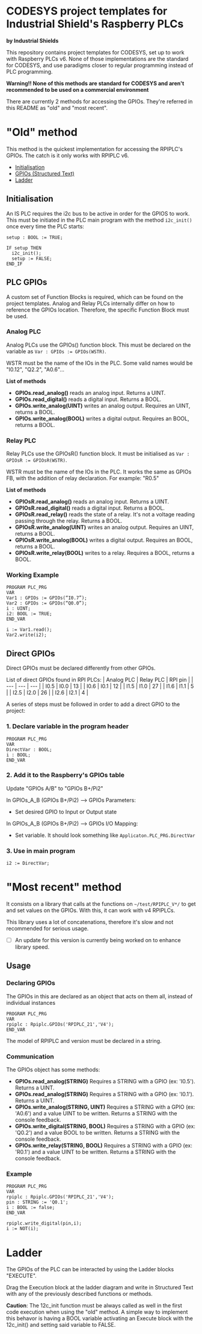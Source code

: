 # CODESYS project templates for Industrial Shield's Raspberry PLCs
**by Industrial Shields**

This repository contains project templates for CODESYS, set up to work with Raspberry PLCs v6.
None of those implementations are the standard for CODESYS, and use paradigms closer to regular programming instead of PLC programming.

**Warning!! None of this methods are standard for CODESYS and aren't recommended to be used on a commercial environment**

There are currently 2 methods for accessing the GPIOs. They're referred in this README as "old" and "most recent".

# "Old" method
This method is the quickest implementation for accessing the RPIPLC's GPIOs. The catch is it only works with RPIPLC v6.

* [Initialisation](https://github.com/Industrial-Shields/Projecte-CodeSys/blob/main/README.md#initialisation)
* [GPIOs (Structured Text)](https://github.com/Industrial-Shields/Projecte-CodeSys/blob/main/README.md#plc-gpios)
* [Ladder](https://github.com/Industrial-Shields/Projecte-CodeSys/blob/main/README.md#ladder)

## Initialisation
An IS PLC requires the i2c bus to be active in order for the GPIOS to work. This must be initiated in the PLC main program with the method `i2c_init()` once every time the PLC starts:
```
setup : BOOL := TRUE;
```
```
IF setup THEN
  i2c_init();
  setup := FALSE;
END_IF
```

## PLC GPIOs
A custom set of Function Blocks is required, which can be found on the project templates.
Analog and Relay PLCs internally differ on how to reference the GPIOs location. Therefore, the specific Function Block must be used.
### Analog PLC
Analog PLCs use the GPIOs() function block. This must be declared on the variable as `Var : GPIOs := GPIOs(WSTR)`.

WSTR must be the name of the IOs in the PLC. Some valid names would be "I0.12", "Q2.2", "A0.6"...

**List of methods**
* **GPIOs.read_analog()** reads an analog input. Returns a UINT.
* **GPIOs.read_digital()** reads a digital input. Returns a BOOL.
* **GPIOs.write_analog(UINT)** writes an analog output. Requires an UINT, returns a BOOL.
* **GPIOs.write_analog(BOOL)** writes a digital output. Requires an BOOL, returns a BOOL.

### Relay PLC
Relay PLCs use the GPIOsR() function block. It must be initialised as `Var : GPIOsR := GPIOsR(WSTR)`.

WSTR must be the name of the IOs in the PLC. It works the same as GPIOs FB, with the addition of relay declaration. For example: "R0.5"

**List of methods**
* **GPIOsR.read_analog()** reads an analog input. Returns a UINT.
* **GPIOsR.read_digital()** reads a digital input. Returns a BOOL.
* **GPIOsR.read_relay()** reads the state of a relay. It's not a voltage reading passing through the relay. Returns a BOOL.
* **GPIOsR.write_analog(UINT)** writes an analog output. Requires an UINT, returns a BOOL.
* **GPIOsR.write_analog(BOOL)** writes a digital output. Requires an BOOL, returns a BOOL.
* **GPIOsR.write_relay(BOOL)** writes to a relay. Requires a BOOL, returns a BOOL.

### Working Example
```
PROGRAM PLC_PRG
VAR
Var1 : GPIOs := GPIOs(“I0.7”);
Var2 : GPIOs := GPIOs(“Q0.0”);
i : UINT;
i2: BOOL := TRUE;
END_VAR
```
```
i := Var1.read();
Var2.write(i2);
```
## Direct GPIOs
Direct GPIOs must be declared differently from other GPIOs. 

List of direct GPIOs found in RPI PLCs:
| Analog PLC | Relay PLC | RPI pin |
| --- | --- | --- |
| I0.5 | I0.0 | 13 |
| I0.6 | I0.1 | 12 |
| I1.5 | I1.0 | 27 |
| I1.6 | I1.1 | 5  |
| I2.5 | I2.0 | 26 |
| I2.6 | I2.1 | 4  |

A series of steps must be followed in order to add a direct GPIO to the project:
### 1. Declare variable in the program header
```
PROGRAM PLC_PRG
VAR
DirectVar : BOOL;
i : BOOL;
END_VAR
```
### 2. Add it to the Raspberry's GPIOs table
Update "GPIOs A/B" to "GPIOs B+/Pi2"

In GPIOs_A_B (GPIOs B+/Pi2) --> GPIOs Parameters:
* Set desired GPIO to Input or Output state

In GPIOs_A_B (GPIOs B+/Pi2) --> GPIOs I/O Mapping:
* Set variable. It should look something like `Applicaton.PLC_PRG.DirectVar`
### 3. Use in main program
```
i2 := DirectVar;
```

# "Most recent" method
It consists on a library that calls at the functions on `~/test/RPIPLC_V*/` to get and set values on the GPIOs. With this, it can work with v4 RPIPLCs.

This library uses a lot of concatenations, therefore it's slow and not recommended for serious usage.

- [ ] An update for this version is currently being worked on to enhance library speed.


## Usage
### Declaring GPIOs
The GPIOs in this are declared as an object that acts on them all, instead of individual instances
```
PROGRAM PLC_PRG
VAR
rpiplc : Rpiplc.GPIOs('RPIPLC_21','V4');
END_VAR
```
The model of RPIPLC and version must be declared in a string.
### Communication
The GPIOs object has some methods:
* **GPIOs.read_analog(STRING)** Requires a STRING with a GPIO (ex: 'I0.5'). Returns a UINT.
* **GPIOs.read_analog(STRING)** Requires a STRING with a GPIO (ex: 'I0.1'). Returns a UINT.
* **GPIOs.write_analog(STRING, UINT)** Requires a STRING with a GPIO (ex: 'A0.6') and a value UINT to be written. Returns a STRING with the console feedback.
* **GPIOs.write_digital(STRING, BOOL)** Requires a STRING with a GPIO (ex: 'Q0.2') and a value BOOL to be written. Returns a STRING with the console feedback.
* **GPIOs.write_relay(STRING, BOOL)** Requires a STRING with a GPIO (ex: 'R0.1') and a value UINT to be written. Returns a STRING with the console feedback.
### Example

```
PROGRAM PLC_PRG
VAR
rpiplc : Rpiplc.GPIOs('RPIPLC_21','V4');
pin : STRING := 'Q0.1';
i : BOOL := false;
END_VAR
```
```
rpiplc.write_digital(pin,i);
i := NOT(i);
```


# Ladder
The GPIOs of the PLC can be interacted by using the Ladder blocks "EXECUTE".

Drag the Execution block at the ladder diagram and write in Structured Text with any of the previously described functions or methods.

**Caution**: The 12c_init function must be always called as well in the first code execution when using the "old" method. A simple way to implement this behavor is having a BOOL variable activating an Execute block with the 12c_init() and setting said variable to FALSE.
